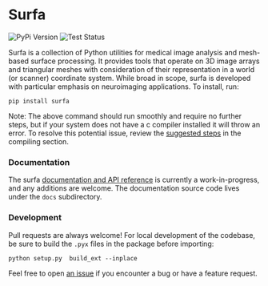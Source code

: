 # Surfa

![PyPi Version](https://img.shields.io/pypi/v/surfa?color=lightgrey&style=for-the-badge)
![Test Status](https://img.shields.io/github/actions/workflow/status/freesurfer/surfa/test.yml?branch=master&label=tests&style=for-the-badge)

Surfa is a collection of Python utilities for medical image analysis and mesh-based surface processing. It provides tools that operate on 3D image arrays and triangular meshes with consideration of their representation in a world (or scanner) coordinate system. While broad in scope, surfa is developed with particular emphasis on neuroimaging applications. To install, run:

```
pip install surfa
```

Note: The above command should run smoothly and require no further steps, but if your system does not have a c compiler installed it will throw an error.  To resolve this potential issue, review the [suggested steps](https://surfer.nmr.mgh.harvard.edu/docs/surfa/guide/installation.html) in the compiling section.

### Documentation

The surfa [documentation and API reference](https://surfer.nmr.mgh.harvard.edu/docs/surfa) is currently a work-in-progress, and any additions are welcome. The documentation source code lives under the `docs` subdirectory.

### Development

Pull requests are always welcome! For local development of the codebase, be sure to build the `.pyx` files in the package before importing:

```
python setup.py  build_ext --inplace
```

Feel free to open [an issue](https://github.com/freesurfer/surfa/issues) if you encounter a bug or have a feature request.
